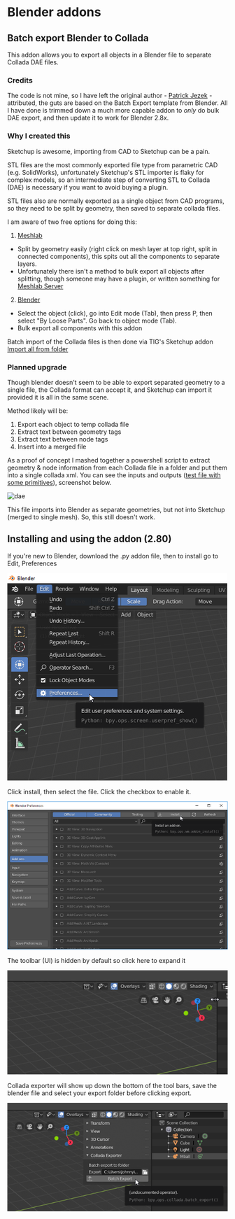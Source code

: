 # Blender addons

## Batch export Blender to Collada
This addon allows you to export all objects in a Blender file to separate Collada DAE files.

### Credits
The code is not mine, so I have left the original author - [Patrick Jezek](https://github.com/pjezek/blender/tree/master/unity_tools) - attributed, the guts are based on the Batch Export template from Blender. All I have done is trimmed down a much more capable addon to *only* do bulk DAE export, and then update it to work for Blender 2.8x.

### Why I created this
Sketchup is awesome, importing from CAD to Sketchup can be a pain.

STL files are the most commonly exported file type from parametric CAD (e.g. SolidWorks), unfortunately Sketchup's STL importer is flaky for complex models, so an intermediate step of converting STL to Collada (DAE) is necessary if you want to avoid buying a plugin.

STL files also are normally exported as a single object from CAD programs, so they need to be split by geometry, then saved to separate collada files.

I am aware of two free options for doing this:
1. [Meshlab](http://www.meshlab.net/)
  * Split by geometry easily (right click on mesh layer at top right, split in connected components), this spits out all the components to separate layers.
  * Unfortunately there isn't a method to bulk export all objects after splitting, though someone may have a plugin, or written something for [Meshlab Server](https://sourceforge.net/p/meshlab/discussion/499533/thread/03c07afc/)
2. [Blender](https://www.blender.org/)
  * Select the object (click), go into Edit mode (Tab), then press P, then select "By Loose Parts". Go back to object mode (Tab).
  * Bulk export all components with this addon

Batch import of the Collada files is then done via TIG's Sketchup addon [Import all from folder](https://sketchucation.com/forums/viewtopic.php?p=331966#p331966)

### Planned upgrade
Though blender doesn't seem to be able to export separated geometry to a single file, the Collada format can accept it, and Sketchup can import it provided it is all in the same scene.

Method likely will be:
1. Export each object to temp collada file
2. Extract text between geometry tags
3. Extract text between node tags
4. Insert into a merged file

As a proof of concept I mashed together a powershell script to extract geometry & node information from each Collada file in a folder and put them into a single collada xml. You can see the inputs and outputs ([test file with some primitives](https://github.com/johnnyshield/blender/blob/master/test.dae)), screenshot below. 

![dae](https://github.com/johnnyshield/blender_to_sketchup/blob/master/DAEpreview.png)

This file imports into Blender as separate geometries, but not into Sketchup (merged to single mesh). So, this still doesn't work.


## Installing and using the addon (2.80)
If you're new to Blender, download the .py addon file, then to install go to Edit, Preferences

![menu](https://github.com/johnnyshield/blender/blob/master/Screenshots%202.80/blender_JpYis0gGol.png)

Click install, then select the file. Click the checkbox to enable it.

![addon](https://github.com/johnnyshield/blender/blob/master/Screenshots%202.80/blender_YfaOx0NNIv.png)

The toolbar (UI) is hidden by default so click here to expand it

![ui](https://github.com/johnnyshield/blender/blob/master/Screenshots%202.80/blender_qKyExim98w.png)

Collada exporter will show up down the bottom of the tool bars, save the blender file and select your export folder before clicking export.

![how to use](https://github.com/johnnyshield/blender/blob/master/Screenshots%202.80/blender_yQxya9pH1I.png)
